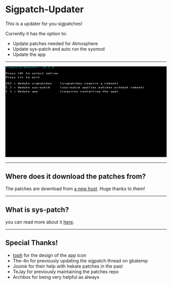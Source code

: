 # Sigpatch-Updater

This is a updater for you sigpatches!

Currently it has the option to:

- Update patches needed for Atmosphere
- Update sys-patch and auto run the sysmod
- Update the app

---

![Img](images/example.jpg)

----

## Where does it download the patches from?

The patches are download from [a new host](https://sigmapatches.coomer.party). Huge thanks to them!

---

## What is sys-patch?

you can read more about it [here](https://github.com/ITotalJustice/sys-patch).

----

## Special Thanks!

- [toph](https://github.com/sudot0ph) for the design of the app icon
- The-4n for previously updating the sigpatch thread on gbatemp
- Joonie for their help with hekate patches in the past
- TeJay for previously maintaining the patches repo
- Archbox for being very helpful as always
